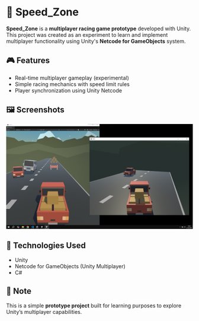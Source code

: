 # 🚗 Speed_Zone

**Speed_Zone** is a **multiplayer racing game prototype** developed with Unity.  
This project was created as an experiment to learn and implement multiplayer functionality using Unity's **Netcode for GameObjects** system.

## 🎮 Features

- Real-time multiplayer gameplay (experimental)
- Simple racing mechanics with speed limit rules
- Player synchronization using Unity Netcode

## 🖼️ Screenshots

![Game Screenshot](Speed_Zone_SS.png) <!-- Buraya görselin linkini ekleyebilirsin -->

## 🔧 Technologies Used

- Unity
- Netcode for GameObjects (Unity Multiplayer)
- C#

## 📝 Note

This is a simple **prototype project** built for learning purposes to explore Unity’s multiplayer capabilities.
